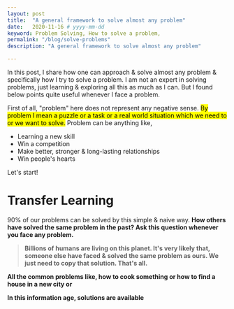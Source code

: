 ```yaml
---
layout: post
title:  "A general framework to solve almost any problem"
date:   2020-11-16 # yyyy-mm-dd
keyword: Problem Solving, How to solve a problem,  
permalink: "/blog/solve-problems"
description: "A general framework to solve almost any problem"

---
```


In this post, I share how one can approach & solve almost any problem & specifically how I try to solve a problem.
I am not an expert in solving problems, just learning & exploring all this as much as I can. 
But I found below points quite useful whenever I face a problem.

First of all, "problem" here does not represent any negative sense. <mark>By problem I mean a puzzle or a task or a real world situation which we need to or we want to solve.</mark>
Problem can be anything like, 
- Learning a new skill
- Win a competition
- Make better, stronger & long-lasting relationships
- Win people's hearts

Let's start!

# Transfer Learning

90% of our problems can be solved by this simple & naive way. <b>How others have solved the same problem in the past?<b> Ask this question whenever you face any problem. 

> Billions of humans are living on this planet. It's very likely that, someone else have faced & solved the same problem as ours. We just need to copy that solution. That's all.

All the common problems like, how to cook something or how to find a house in a new city or 

In this information age, solutions are available 